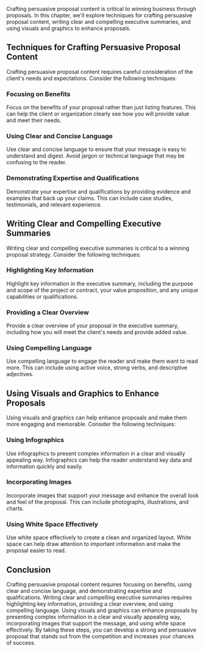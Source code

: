 
Crafting persuasive proposal content is critical to winning business through proposals. In this chapter, we'll explore techniques for crafting persuasive proposal content, writing clear and compelling executive summaries, and using visuals and graphics to enhance proposals.

Techniques for Crafting Persuasive Proposal Content
---------------------------------------------------

Crafting persuasive proposal content requires careful consideration of the client's needs and expectations. Consider the following techniques:

### Focusing on Benefits

Focus on the benefits of your proposal rather than just listing features. This can help the client or organization clearly see how you will provide value and meet their needs.

### Using Clear and Concise Language

Use clear and concise language to ensure that your message is easy to understand and digest. Avoid jargon or technical language that may be confusing to the reader.

### Demonstrating Expertise and Qualifications

Demonstrate your expertise and qualifications by providing evidence and examples that back up your claims. This can include case studies, testimonials, and relevant experience.

Writing Clear and Compelling Executive Summaries
------------------------------------------------

Writing clear and compelling executive summaries is critical to a winning proposal strategy. Consider the following techniques:

### Highlighting Key Information

Highlight key information in the executive summary, including the purpose and scope of the project or contract, your value proposition, and any unique capabilities or qualifications.

### Providing a Clear Overview

Provide a clear overview of your proposal in the executive summary, including how you will meet the client's needs and provide added value.

### Using Compelling Language

Use compelling language to engage the reader and make them want to read more. This can include using active voice, strong verbs, and descriptive adjectives.

Using Visuals and Graphics to Enhance Proposals
-----------------------------------------------

Using visuals and graphics can help enhance proposals and make them more engaging and memorable. Consider the following techniques:

### Using Infographics

Use infographics to present complex information in a clear and visually appealing way. Infographics can help the reader understand key data and information quickly and easily.

### Incorporating Images

Incorporate images that support your message and enhance the overall look and feel of the proposal. This can include photographs, illustrations, and charts.

### Using White Space Effectively

Use white space effectively to create a clean and organized layout. White space can help draw attention to important information and make the proposal easier to read.

Conclusion
----------

Crafting persuasive proposal content requires focusing on benefits, using clear and concise language, and demonstrating expertise and qualifications. Writing clear and compelling executive summaries requires highlighting key information, providing a clear overview, and using compelling language. Using visuals and graphics can enhance proposals by presenting complex information in a clear and visually appealing way, incorporating images that support the message, and using white space effectively. By taking these steps, you can develop a strong and persuasive proposal that stands out from the competition and increases your chances of success.
